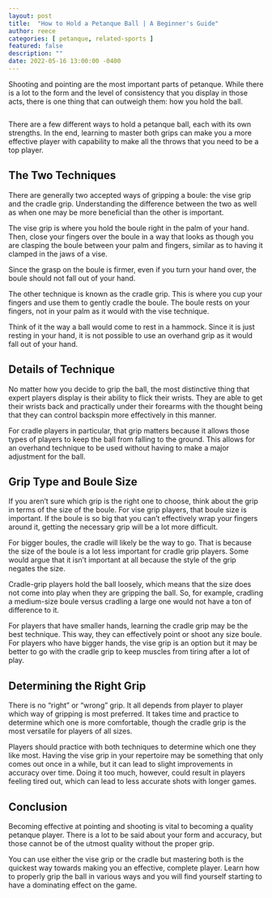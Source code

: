 ```yaml
---
layout: post
title:  "How to Hold a Petanque Ball | A Beginner's Guide"
author: reece
categories: [ petanque, related-sports ]
featured: false
description: ""
date: 2022-05-16 13:00:00 -0400
---
```

    

<!-- wp:paragraph -->
<p xmlns="http://www.w3.org/1999/xhtml">Shooting and pointing are the most important parts of petanque. While there is a lot to the form and the level of consistency that you display in those acts, there is one thing that can outweigh them: how you hold the ball.</p>
<!-- /wp:paragraph -->

<!-- wp:image {"id":1014,"sizeSlug":"full","linkDestination":"none"} -->
<figure class="wp-block-image size-full"><img src="/img/posts/How-to-Hold-a-Petanque-Ball.jpg" alt="" class="wp-image-1014"/></figure>
<!-- /wp:image -->

<!-- wp:paragraph -->
<p>There are a few different ways to hold a petanque ball, each with its own strengths. In the end, learning to master both grips can make you a more effective player with capability to make all the throws that you need to be a top player.</p>
<!-- /wp:paragraph -->

<!-- wp:heading -->
<h2>The Two Techniques</h2>
<!-- /wp:heading -->

<!-- wp:paragraph -->
<p>There are generally two accepted ways of gripping a boule: the vise grip and the cradle grip. Understanding the difference between the two as well as when one may be more beneficial than the other is important.</p>
<!-- /wp:paragraph -->

<!-- wp:paragraph -->
<p>The vise grip is where you hold the boule right in the palm of your hand. Then, close your fingers over the boule in a way that looks as though you are clasping the boule between your palm and fingers, similar as to having it clamped in the jaws of a vise.</p>
<!-- /wp:paragraph -->

<!-- wp:paragraph -->
<p>Since the grasp on the boule is firmer, even if you turn your hand over, the boule should not fall out of your hand.</p>
<!-- /wp:paragraph -->

<!-- wp:paragraph -->
<p>The other technique is known as the cradle grip. This is where you cup your fingers and use them to gently cradle the boule. The boule rests on your fingers, not in your palm as it would with the vise technique.</p>
<!-- /wp:paragraph -->

<!-- wp:paragraph -->
<p>Think of it the way a ball would come to rest in a hammock. Since it is just resting in your hand, it is not possible to use an overhand grip as it would fall out of your hand.</p>
<!-- /wp:paragraph -->

<!-- wp:heading -->
<h2>Details of Technique</h2>
<!-- /wp:heading -->

<!-- wp:paragraph -->
<p>No matter how you decide to grip the ball, the most distinctive thing that expert players display is their ability to flick their wrists. They are able to get their wrists back and practically under their forearms with the thought being that they can control backspin more effectively in this manner.</p>
<!-- /wp:paragraph -->

<!-- wp:paragraph -->
<p>For cradle players in particular, that grip matters because it allows those types of players to keep the ball from falling to the ground. This allows for an overhand technique to be used without having to make a major adjustment for the ball.</p>
<!-- /wp:paragraph -->

<!-- wp:heading -->
<h2>Grip Type and Boule Size</h2>
<!-- /wp:heading -->

<!-- wp:paragraph -->
<p>If you aren’t sure which grip is the right one to choose, think about the grip in terms of the size of the boule. For vise grip players, that boule size is important. If the boule is so big that you can’t effectively wrap your fingers around it, getting the necessary grip will be a lot more difficult.</p>
<!-- /wp:paragraph -->

<!-- wp:paragraph -->
<p>For bigger boules, the cradle will likely be the way to go. That is because the size of the boule is a lot less important for cradle grip players. Some would argue that it isn’t important at all because the style of the grip negates the size.</p>
<!-- /wp:paragraph -->

<!-- wp:paragraph -->
<p>Cradle-grip players hold the ball loosely, which means that the size does not come into play when they are gripping the ball. So, for example, cradling a medium-size boule versus cradling a large one would not have a ton of difference to it.</p>
<!-- /wp:paragraph -->

<!-- wp:paragraph -->
<p>For players that have smaller hands, learning the cradle grip may be the best technique. This way, they can effectively point or shoot any size boule. For players who have bigger hands, the vise grip is an option but it may be better to go with the cradle grip to keep muscles from tiring after a lot of play.</p>
<!-- /wp:paragraph -->

<!-- wp:heading -->
<h2>Determining the Right Grip</h2>
<!-- /wp:heading -->

<!-- wp:paragraph -->
<p>There is no “right” or “wrong” grip. It all depends from player to player which way of gripping is most preferred. It takes time and practice to determine which one is more comfortable, though the cradle grip is the most versatile for players of all sizes.</p>
<!-- /wp:paragraph -->

<!-- wp:paragraph -->
<p>Players should practice with both techniques to determine which one they like most. Having the vise grip in your repertoire may be something that only comes out once in a while, but it can lead to slight improvements in accuracy over time. Doing it too much, however, could result in players feeling tired out, which can lead to less accurate shots with longer games.</p>
<!-- /wp:paragraph -->

<!-- wp:heading -->
<h2>Conclusion</h2>
<!-- /wp:heading -->

<!-- wp:paragraph -->
<p>Becoming effective at pointing and shooting is vital to becoming a quality petanque player. There is a lot to be said about your form and accuracy, but those cannot be of the utmost quality without the proper grip.</p>
<!-- /wp:paragraph -->

<!-- wp:paragraph -->
<p>You can use either the vise grip or the cradle but mastering both is the quickest way towards making you an effective, complete player. Learn how to properly grip the ball in various ways and you will find yourself starting to have a dominating effect on the game.</p>
<!-- /wp:paragraph -->
    
